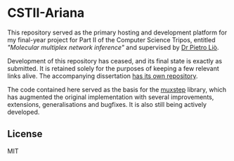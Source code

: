 CSTII-Ariana
============

This repository served as the primary hosting and development platform for my final-year project for Part II of the Computer Science Tripos, entitled *"Molecular multiplex network inference"* and supervised by [Dr Pietro Liò](http://www.cl.cam.ac.uk/~pl219/).

Development of this repository has ceased, and its final state is exactly as submitted. It is retained solely for the purposes of keeping a few relevant links alive. The accompanying dissertation [has its own repository](https://github.com/PetarV-/CSTII-Dissertation).

The code contained here served as the basis for the [muxstep](https://github.com/PetarV-/muxstep) library, which has augmented the original implementation with several improvements, extensions, generalisations and bugfixes. It is also still being actively developed.

License
-------

MIT
